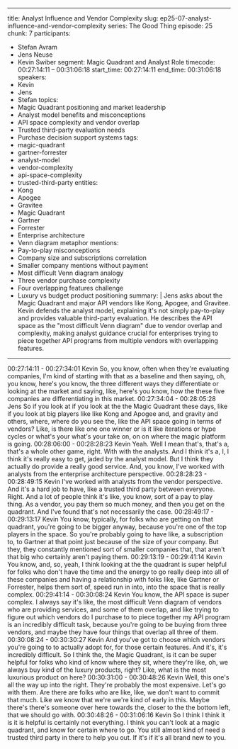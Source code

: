 
---
title: Analyst Influence and Vendor Complexity
slug: ep25-07-analyst-influence-and-vendor-complexity
series: The Good Thing
episode: 25
chunk: 7
participants:
  - Stefan Avram
  - Jens Neuse
  - Kevin Swiber
segment: Magic Quadrant and Analyst Role
timecode: 00:27:14:11 – 00:31:06:18
start_time: 00:27:14:11
end_time: 00:31:06:18
speakers:
  - Kevin
  - Jens
  - Stefan
topics:
  - Magic Quadrant positioning and market leadership
  - Analyst model benefits and misconceptions
  - API space complexity and vendor overlap
  - Trusted third-party evaluation needs
  - Purchase decision support systems
tags:
  - magic-quadrant
  - gartner-forrester
  - analyst-model
  - vendor-complexity
  - api-space-complexity
  - trusted-third-party
entities:
  - Kong
  - Apogee
  - Gravitee
  - Magic Quadrant
  - Gartner
  - Forrester
  - Enterprise architecture
  - Venn diagram metaphor
mentions:
  - Pay-to-play misconceptions
  - Company size and subscriptions correlation
  - Smaller company mentions without payment
  - Most difficult Venn diagram analogy
  - Three vendor purchase complexity
  - Four overlapping features challenge
  - Luxury vs budget product positioning
summary: |
  Jens asks about the Magic Quadrant and major API vendors like Kong, Apogee, and Gravitee. Kevin defends the analyst model, explaining it's not simply pay-to-play and provides valuable third-party evaluation. He describes the API space as the "most difficult Venn diagram" due to vendor overlap and complexity, making analyst guidance crucial for enterprises trying to piece together API programs from multiple vendors with overlapping features.
---

00:27:14:11 - 00:27:34:01
Kevin
So, you know, often when they're evaluating companies, I'm kind of starting with that as a
baseline and then saying, oh, you know, here's you know, the three different ways they
differentiate or looking at the market and saying, like, here's you know, how the these five
companies are differentiating in this market.
00:27:34:04 - 00:28:05:28
Jens
So if you look at if you look at the the Magic Quadrant these days, like if you look at big players
like like Kong and Apogee and, and gravity and others, where, where do you see the, like the
API space going in terms of vendors? Like, is there like one one winner or is it like iterations or
hype cycles or what's your what's your take on, on on where the magic platform is going.
00:28:06:00 - 00:28:28:23
Kevin
Yeah. Well I mean that's, that's a, that's a whole other game, right. With with the analysts. And I
think it's a, I, I think it's really easy to get, jaded by the analyst model. But I think they actually do
provide a really good service. And, you know, I've worked with analysts from the enterprise
architecture perspective.
00:28:28:23 - 00:28:49:15
Kevin
I've worked with analysts from the vendor perspective. And it's a hard job to have, like a trusted
third party between everyone. Right. And a lot of people think it's like, you know, sort of a pay to
play thing. As a vendor, you pay them so much money, and then you get on the quadrant. And
I've found that's not necessarily the case.
00:28:49:17 - 00:29:13:17
Kevin
You know, typically, for folks who are getting on that quadrant, you're going to be bigger anyway,
because you're one of the top players in the space. So you're probably going to have like, a
subscription to, to Gartner at that point just because of the size of your company. But they, they
constantly mentioned sort of smaller companies that, that aren't that big who certainly aren't
paying them.
00:29:13:19 - 00:29:41:14
Kevin
You know, and, so, yeah, I think looking at the the quadrant is super helpful for folks who don't
have the time and the energy to go really deep into all of these companies and having a
relationship with folks like, like Gartner or Forrester, helps them sort of, speed run in into, into
the space that is really complex.
00:29:41:14 - 00:30:08:24
Kevin
You know, the API space is super complex. I always say it's like, the most difficult Venn diagram
of vendors who are providing services, and some of them overlap, and like trying to figure out
which vendors do I purchase to to piece together my API program is an incredibly difficult task,
because you're going to be buying from three vendors, and maybe they have four things that
overlap all three of them.
00:30:08:24 - 00:30:30:27
Kevin
And you've got to choose which vendors you're going to to actually adopt for, for those certain
features. And it's, it's incredibly difficult. So I think the, the Magic Quadrant, is it can be super
helpful for folks who kind of know where they sit, where they're like, oh, we always buy kind of
the luxury products, right? Like, what is the most luxurious product on here?
00:30:31:00 - 00:30:48:26
Kevin
Well, this one's all the way up into the right. They're probably the most expensive. Let's go with
them. Are there are folks who are like, like, we don't want to commit that much. Like we know
that we're we're kind of early in this. Maybe there's there's someone over here towards the,
closer to the the bottom left, that we should go with.
00:30:48:26 - 00:31:06:16
Kevin
So I think I think it is it is helpful is certainly not everything. I think you can't look at a magic
quadrant, and know for certain where to go. You still almost kind of need a trusted third party in
there to help you out. If it's if it's all brand new to you.